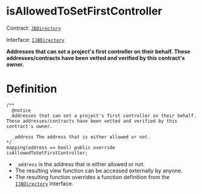 # isAllowedToSetFirstController

Contract: [`JBDirectory`](../)‌

Interface: [`IJBDirectory`](../../../interfaces/ijbdirectory.md)

**Addresses that can set a project's first controller on their behalf. These addresses/contracts have been vetted and verified by this contract's owner.** 

# Definition

```solidity
/**
  @notice
  Addresses that can set a project's first controller on their behalf. These addresses/contracts have been vetted and verified by this contract's owner.

  _address The address that is either allowed or not.
*/
mapping(address => bool) public override isAllowedToSetFirstController;
```

* `_address` is the address that is either allowed or not.
* The resulting view function can be accessed externally by anyone.
* The resulting function overrides a function definition from the [`IJBDirectory`](../../../interfaces/ijbdirectory.md) interface.
 